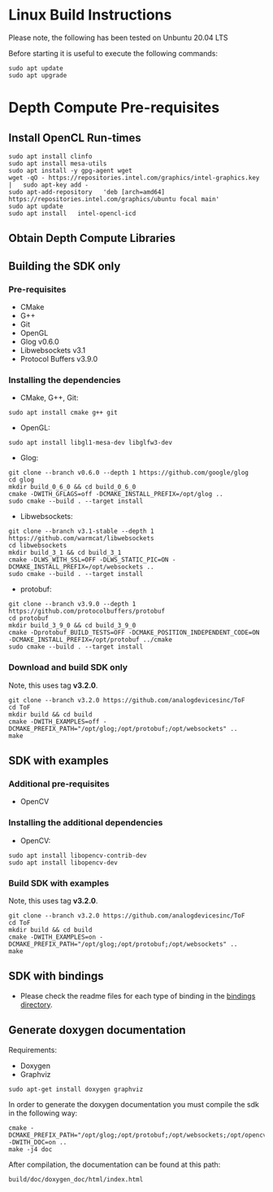 # Linux Build Instructions

Please note, the following has been tested on Unbuntu 20.04 LTS

Before starting it is useful to execute the following commands:
```console
sudo apt update
sudo apt upgrade
```

# Depth Compute Pre-requisites



## Install OpenCL Run-times

```console
sudo apt install clinfo
sudo apt install mesa-utils
sudo apt install -y gpg-agent wget
wget -qO - https://repositories.intel.com/graphics/intel-graphics.key |   sudo apt-key add -
sudo apt-add-repository   'deb [arch=amd64] https://repositories.intel.com/graphics/ubuntu focal main'
sudo apt update
sudo apt install   intel-opencl-icd
```

## Obtain Depth Compute Libraries


## Building the SDK only

### Pre-requisites
* CMake
* G++
* Git
* OpenGL
* Glog v0.6.0
* Libwebsockets v3.1
* Protocol Buffers v3.9.0

### Installing the dependencies
* CMake, G++, Git:
```console
sudo apt install cmake g++ git
```

* OpenGL:
```console
sudo apt install libgl1-mesa-dev libglfw3-dev
```

* Glog:
```console
git clone --branch v0.6.0 --depth 1 https://github.com/google/glog
cd glog
mkdir build_0_6_0 && cd build_0_6_0
cmake -DWITH_GFLAGS=off -DCMAKE_INSTALL_PREFIX=/opt/glog ..
sudo cmake --build . --target install
```

* Libwebsockets:
```console
git clone --branch v3.1-stable --depth 1 https://github.com/warmcat/libwebsockets
cd libwebsockets
mkdir build_3_1 && cd build_3_1
cmake -DLWS_WITH_SSL=OFF -DLWS_STATIC_PIC=ON -DCMAKE_INSTALL_PREFIX=/opt/websockets ..
sudo cmake --build . --target install
```

* protobuf:
```console
git clone --branch v3.9.0 --depth 1 https://github.com/protocolbuffers/protobuf
cd protobuf
mkdir build_3_9_0 && cd build_3_9_0
cmake -Dprotobuf_BUILD_TESTS=OFF -DCMAKE_POSITION_INDEPENDENT_CODE=ON -DCMAKE_INSTALL_PREFIX=/opt/protobuf ../cmake
sudo cmake --build . --target install
```


### Download and build SDK only

Note, this uses tag **v3.2.0**.

```console
git clone --branch v3.2.0 https://github.com/analogdevicesinc/ToF
cd ToF
mkdir build && cd build
cmake -DWITH_EXAMPLES=off -DCMAKE_PREFIX_PATH="/opt/glog;/opt/protobuf;/opt/websockets" ..
make
```

## SDK with examples

### Additional pre-requisites
* OpenCV

### Installing the additional dependencies
* OpenCV:
```console
sudo apt install libopencv-contrib-dev
sudo apt install libopencv-dev
```

### Build SDK with examples

Note, this uses tag **v3.2.0**.

```console
git clone --branch v3.2.0 https://github.com/analogdevicesinc/ToF
cd ToF
mkdir build && cd build
cmake -DWITH_EXAMPLES=on -DCMAKE_PREFIX_PATH="/opt/glog;/opt/protobuf;/opt/websockets" ..
make
```

## SDK with bindings

- Please check the readme files for each type of binding in the [bindings directory](../../bindings).

## Generate doxygen documentation

Requirements:
* Doxygen
* Graphviz

```console
sudo apt-get install doxygen graphviz
```

In order to generate the doxygen documentation you must compile the sdk in the following way:
```console
cmake -DCMAKE_PREFIX_PATH="/opt/glog;/opt/protobuf;/opt/websockets;/opt/opencv" -DWITH_DOC=on ..
make -j4 doc
```
After compilation, the documentation can be found at this path:
```console
build/doc/doxygen_doc/html/index.html
```
